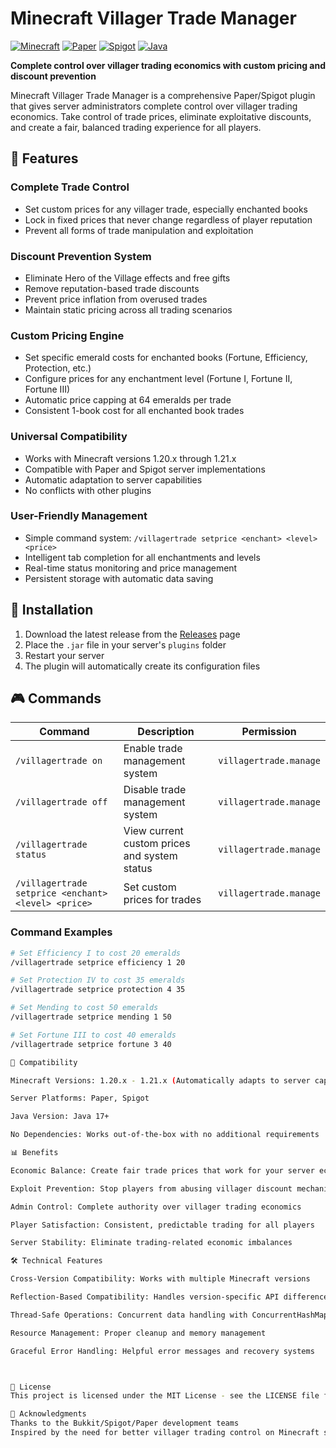 # Minecraft Villager Trade Manager

[![Minecraft](https://img.shields.io/badge/Minecraft-1.20.x--1.21.x-green.svg)](https://minecraft.net)
[![Paper](https://img.shields.io/badge/Paper-1.20.x--1.21.x-blue.svg)](https://papermc.io)
[![Spigot](https://img.shields.io/badge/Spigot-1.20.x--1.21.x-orange.svg)](https://spigotmc.org)
[![Java](https://img.shields.io/badge/Java-17%2B-red.svg)](https://adoptium.net)

**Complete control over villager trading economics with custom pricing and discount prevention**

Minecraft Villager Trade Manager is a comprehensive Paper/Spigot plugin that gives server administrators complete control over villager trading economics. Take control of trade prices, eliminate exploitative discounts, and create a fair, balanced trading experience for all players.

## 🎯 Features

### Complete Trade Control
- Set custom prices for any villager trade, especially enchanted books
- Lock in fixed prices that never change regardless of player reputation
- Prevent all forms of trade manipulation and exploitation

### Discount Prevention System
- Eliminate Hero of the Village effects and free gifts
- Remove reputation-based trade discounts
- Prevent price inflation from overused trades
- Maintain static pricing across all trading scenarios

### Custom Pricing Engine
- Set specific emerald costs for enchanted books (Fortune, Efficiency, Protection, etc.)
- Configure prices for any enchantment level (Fortune I, Fortune II, Fortune III)
- Automatic price capping at 64 emeralds per trade
- Consistent 1-book cost for all enchanted book trades

### Universal Compatibility
- Works with Minecraft versions 1.20.x through 1.21.x
- Compatible with Paper and Spigot server implementations
- Automatic adaptation to server capabilities
- No conflicts with other plugins

### User-Friendly Management
- Simple command system: `/villagertrade setprice <enchant> <level> <price>`
- Intelligent tab completion for all enchantments and levels
- Real-time status monitoring and price management
- Persistent storage with automatic data saving

## 🚀 Installation

1. Download the latest release from the [Releases](https://github.com/alan/Minecraft-Villager-Trade-Manager/releases) page
2. Place the `.jar` file in your server's `plugins` folder
3. Restart your server
4. The plugin will automatically create its configuration files

## 🎮 Commands

| Command | Description | Permission |
|---------|-------------|------------|
| `/villagertrade on` | Enable trade management system | `villagertrade.manage` |
| `/villagertrade off` | Disable trade management system | `villagertrade.manage` |
| `/villagertrade status` | View current custom prices and system status | `villagertrade.manage` |
| `/villagertrade setprice <enchant> <level> <price>` | Set custom prices for trades | `villagertrade.manage` |

### Command Examples
```bash
# Set Efficiency I to cost 20 emeralds
/villagertrade setprice efficiency 1 20

# Set Protection IV to cost 35 emeralds
/villagertrade setprice protection 4 35

# Set Mending to cost 50 emeralds
/villagertrade setprice mending 1 50

# Set Fortune III to cost 40 emeralds
/villagertrade setprice fortune 3 40

🔄 Compatibility

Minecraft Versions: 1.20.x - 1.21.x (Automatically adapts to server capabilities)

Server Platforms: Paper, Spigot

Java Version: Java 17+

No Dependencies: Works out-of-the-box with no additional requirements

📊 Benefits

Economic Balance: Create fair trade prices that work for your server economy

Exploit Prevention: Stop players from abusing villager discount mechanics

Admin Control: Complete authority over villager trading economics

Player Satisfaction: Consistent, predictable trading for all players

Server Stability: Eliminate trading-related economic imbalances

🛠️ Technical Features

Cross-Version Compatibility: Works with multiple Minecraft versions

Reflection-Based Compatibility: Handles version-specific API differences

Thread-Safe Operations: Concurrent data handling with ConcurrentHashMap

Resource Management: Proper cleanup and memory management

Graceful Error Handling: Helpful error messages and recovery systems



📄 License
This project is licensed under the MIT License - see the LICENSE file for details.

🙏 Acknowledgments
Thanks to the Bukkit/Spigot/Paper development teams
Inspired by the need for better villager trading control on Minecraft servers
